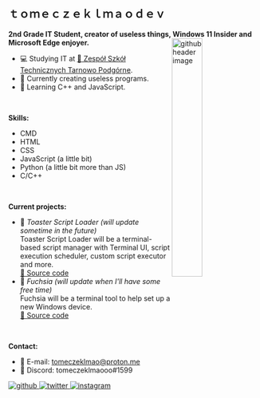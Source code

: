 <!---
tomeczeklmaodev/tomeczeklmaodev is a ✨ special ✨ repository because its `README.md` (this file) appears on your GitHub profile.
You can click the Preview link to take a look at your changes.
--->
<h2 style="display:block">ｔｏｍｅｃｚｅｋｌｍａｏｄｅｖ</h2>
<b>2nd Grade IT Student, creator of useless things, Windows 11 Insider and <span title="Yes, I use Microsoft Edge.">Microsoft Edge</span> enjoyer.</b>
<!---
<img width="30%" align="right" alt="github header image" src="https://user-images.githubusercontent.com/82512805/206475907-95d9d74d-a4c5-46e3-9966-e35d23777f58.png">
--->
<img title="this is literally me when programming" width="35%" align="right" alt="github header image" src="https://user-images.githubusercontent.com/82512805/213781818-be32c14c-9a44-4043-9595-987d10bcada1.jpg">

<p>
  
  - :computer: Studying IT at <a href="https://zst-tp.pl/">&#128279; Zespół Szkół Technicznych Tarnowo Podgórne</a>.
  - :floppy_disk: Currently creating useless programs.
  - :book: Learning C++ and JavaScript.
</p>
<br>

<b>Skills:</b>
  - CMD
  - HTML
  - CSS
  - JavaScript (a little bit)
  - Python (a little bit more than JS)
  - C/C++
<br>

<b>Current projects:</b>
  - :scroll: <i>Toaster Script Loader (will update sometime in the future)</i>   
    Toaster Script Loader will be a terminal-based script manager with Terminal UI, script execution scheduler, custom script executor and more.    
    <a href="https://github.com/tomeczeklmaodev/toasterscriptloader/">&#128279; Source code</a>
  - :hibiscus: <i>Fuchsia (will update when I'll have some free time)</i>   
    Fuchsia will be a terminal tool to help set up a new Windows device.   
    <a href="https://github.com/tomeczeklmaodev/fuchsia/">&#128279; Source code</a>
<br>

<b>Contact:</b>
  - :email: E-mail: tomeczeklmao@proton.me
  - :speech_balloon: Discord: tomeczeklmaooo#1599

<div align="left">
<a href="https://github.com/tomeczeklmaodev" target="_blank">
<img src=https://img.shields.io/badge/github-%2324292e.svg?&style=for-the-badge&logo=github&logoColor=white alt=github style="margin-bottom: 5px;" />
</a>
<a href="https://twitter.com/tomeczeklmaodev" target="_blank">
<img src=https://img.shields.io/badge/twitter-%2300acee.svg?&style=for-the-badge&logo=twitter&logoColor=white alt=twitter style="margin-bottom: 5px;" />
</a>
<a href="https://instagram.com/tomeczeklmao" target="_blank">
<img src=https://img.shields.io/badge/instagram-%23000000.svg?&style=for-the-badge&logo=instagram&logoColor=white alt=instagram style="margin-bottom: 5px;" />
</a>  
</div>
